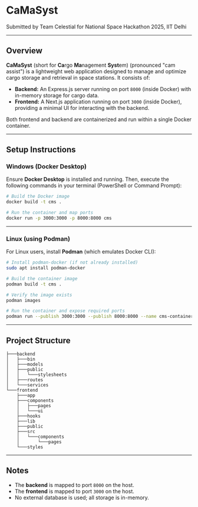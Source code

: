 # CaMaSyst

Submitted by Team Celestial for National Space Hackathon 2025, IIT Delhi

---

## Overview

**CaMaSyst** (short for **Ca**rgo **Ma**nagement **Syst**em) (pronounced "cam assist") is a lightweight web application
designed to manage and optimize cargo storage and
retrieval in space stations. It consists of:

- **Backend:** An Express.js server running on port `8000` (inside Docker) with in-memory storage for cargo data.
- **Frontend:** A Next.js application running on port `3000` (inside Docker), providing a minimal UI for interacting
  with the backend.

Both frontend and backend are containerized and run within a single Docker container.

---

## Setup Instructions

### **Windows (Docker Desktop)**

Ensure **Docker Desktop** is installed and running. Then, execute the following commands in your terminal (PowerShell or
Command Prompt):

```sh
# Build the Docker image
docker build -t cms .

# Run the container and map ports
docker run -p 3000:3000 -p 8000:8000 cms
```

---

### **Linux (using Podman)**

For Linux users, install **Podman** (which emulates Docker CLI):

```sh
# Install podman-docker (if not already installed)
sudo apt install podman-docker

# Build the container image
podman build -t cms .

# Verify the image exists
podman images

# Run the container and expose required ports
podman run --publish 3000:3000 --publish 8000:8000 --name cms-container cms
```

---

## Project Structure

```
├───backend
│   ├───bin
│   ├───models
│   ├───public
│   │   └───stylesheets
│   ├───routes
│   └───services
└───frontend
    ├───app
    ├───components
    │   ├───pages
    │   └───ui
    ├───hooks
    ├───lib
    ├───public
    ├───src
    │   └───components
    │       └───pages
    └───styles
```

---

## Notes

- The **backend** is mapped to port `8000` on the host.
- The **frontend** is mapped to port `3000` on the host.
- No external database is used; all storage is in-memory.
